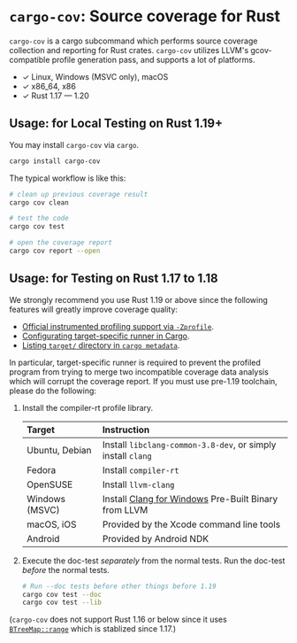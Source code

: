 `cargo-cov`: Source coverage for Rust
=====================================

`cargo-cov` is a cargo subcommand which performs source coverage collection and reporting for Rust crates. `cargo-cov`
utilizes LLVM's gcov-compatible profile generation pass, and supports a lot of platforms.

* ✓ Linux, Windows (MSVC only), macOS
* ✓ x86_64, x86
* ✓ Rust 1.17 — 1.20

Usage: for Local Testing on Rust 1.19+
--------------------------------------

You may install `cargo-cov` via `cargo`.

```sh
cargo install cargo-cov
```

The typical workflow is like this:

```sh
# clean up previous coverage result
cargo cov clean

# test the code
cargo cov test

# open the coverage report
cargo cov report --open
```

Usage: for Testing on Rust 1.17 to 1.18
---------------------------------------

We strongly recommend you use Rust 1.19 or above since the following features will greatly improve coverage quality:

* [Official instrumented profiling support via `-Zprofile`](https://github.com/rust-lang/rust/issues/42524).
* [Configurating target-specific runner in Cargo](https://github.com/rust-lang/cargo/pull/3954).
* [Listing `target/` directory in `cargo metadata`](https://github.com/rust-lang/cargo/pull/4022).

In particular, target-specific runner is required to prevent the profiled program from trying to merge two incompatible
coverage data analysis which will corrupt the coverage report. If you must use pre-1.19 toolchain, please do the
following:

1. Install the compiler-rt profile library.

    | Target         | Instruction                                                  |
    |:---------------|:-------------------------------------------------------------|
    | Ubuntu, Debian | Install `libclang-common-3.8-dev`, or simply install `clang` |
    | Fedora         | Install `compiler-rt`                                        |
    | OpenSUSE       | Install `llvm-clang`                                         |
    | Windows (MSVC) | Install [Clang for Windows] Pre-Built Binary from LLVM       |
    | macOS, iOS     | Provided by the Xcode command line tools                     |
    | Android        | Provided by Android NDK                                      |

2. Execute the doc-test *separately* from the normal tests. Run the doc-test *before* the normal tests.

    ```sh
    # Run --doc tests before other things before 1.19
    cargo cov test --doc
    cargo cov test --lib
    ```

(`cargo-cov` does not support Rust 1.16 or below since it uses [`BTreeMap::range`] which is stablized since 1.17.)

[Clang for Windows]: http://releases.llvm.org/download.html
[`BTreeMap::range`]: https://doc.rust-lang.org/std/collections/struct.BTreeMap.html#method.range
